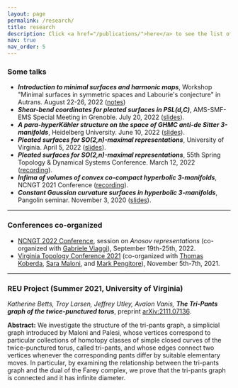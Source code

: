 ```yaml
---
layout: page
permalink: /research/
title: research
description: Click <a href="/publications/">here</a> to see the list of publications.
nav: true
nav_order: 5
---
```


### Some talks


+ ***Introduction to minimal surfaces and harmonic maps***, Workshop "Minimal surfaces in symmetric spaces and Labourie's conjecture" in Autrans. August 22-26, 2022 ([notes](https://drive.google.com/file/d/1fxvrFa1ogJ2LM0JLW-QivMh0XWdTCWyZ/view?usp=sharing))
+ ***Shear-bend coordinates for pleated surfaces in PSL(d,C)***, AMS-SMF-EMS Special Meeting in Grenoble. July 20, 2022 ([slides](https://drive.google.com/file/d/15tBP2lM8juvsnd7KZUg88UxZuVCbIR8Y/view?usp=sharing)).
+ ***A para-hyperKähler structure on the space of GHMC anti-de Sitter 3-manifolds***, Heidelberg University. June 10, 2022 ([slides](https://drive.google.com/file/d/1YfFiV57Z1mnRmT_wn9kP2hpBw370jx89/view?usp=sharing)).
+ ***Pleated surfaces for SO(2,n)-maximal representations***, University of Virginia. April 5, 2022 ([slides](https://drive.google.com/file/d/1IwPQi_J7Ueiz6LHt8GWyt6n7xgV9oDxQ/view?usp=sharing)).
+ ***Pleated surfaces for SO(2,n)-maximal representations***, 55th Spring Topology & Dynamical Systems Conference. March 12, 2022 ([recording](ttps://drive.google.com/file/d/1-bLn86AweyDhBKDvSQJkbXeWCF-pSSJz/view?usp=sharing)).
+ ***Infima of volumes of convex co-compact hyperbolic 3-manifolds***, NCNGT 2021 Conference ([recording](https://www.youtube.com/watch?v=OFIMlu_Utg4&t=748s&ab_channel=FilippoMazzoli)).
+ ***Constant Gaussian curvature surfaces in hyperbolic 3-manifolds***, Pangolin seminar. November 3, 2020 ([slides](https://drive.google.com/file/d/1qlDo5RKAPJfav1BPDBNOpJ-NTOxnAAzr/view?usp=sharing)).

---

### Conferences co-organized

+ [NCNGT 2022 Conference](https://www.ncngt.org/), session on _Anosov representations_ (co-organized with [Gabriele Viaggi](https://www.mathi.uni-heidelberg.de/~gviaggi/)), September 19th-25th, 2022.
+ [Virginia Topology Conference 2021](https://filippomazzoli.github.io/conferences/VTC2021/index.html) (co-organized with [Thomas Koberda](https://sites.google.com/view/koberdat),  [Sara Maloni](https://sites.google.com/view/sara-maloni), and [Mark Pengitore](https://pengitore.weebly.com/)), November 5th-7th, 2021.

---

### REU Project (Summer 2021, University of Virginia)

_Katherine Betts, Troy Larsen, Jeffrey Utley, Avalon Vanis,_ ***The Tri-Pants graph of the twice-punctured torus***, preprint [arXiv:2111.07136](https://arxiv.org/abs/2111.07136).

**Abstract:** We investigate the structure of the tri-pants graph, a simplicial graph introduced by Maloni and Palesi, whose vertices correspond to particular collections of homotopy classes of simple closed curves of the twice-punctured torus, called tri-pants, and whose edges connect two vertices whenever the corresponding pants differ by suitable elementary moves. In particular, by examining the relationship between the tri-pants graph and the dual of the Farey complex, we prove that the tri-pants graph is connected and it has infinite diameter.
